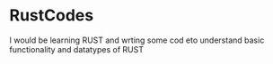 # RustCodes

I would be learning RUST and wrting some cod eto understand basic functionality and datatypes of RUST
